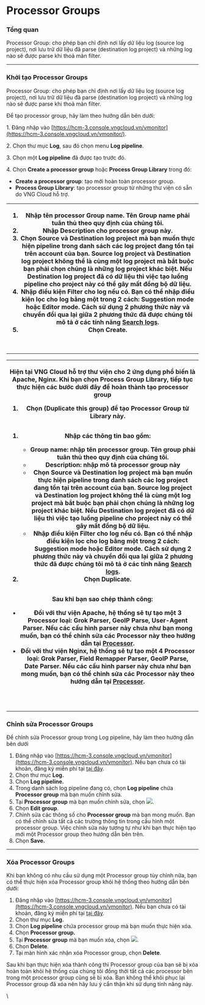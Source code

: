 # Processor Groups

### Tổng quan

Processor Group: cho phép bạn chỉ định nơi lấy dữ liệu log (source log project), nơi lưu trữ dữ liệu đã parse (destination log project) và những log nào sẽ được parse khi thoả mãn filter.&#x20;

***

### Khởi tạo Processor Groups

Processor Group: cho phép bạn chỉ định nơi lấy dữ liệu log (source log project), nơi lưu trữ dữ liệu đã parse (destination log project) và những log nào sẽ được parse khi thoả mãn filter.&#x20;

Để tạo processor group, hãy làm theo hướng dẫn bên dưới:

1\. Đăng nhập vào [https://hcm-3.console.vngcloud.vn/vmonitor](https://hcm-3.console.vngcloud.vn/vmonitor/).

2\. Chọn thư mục **Log**, sau đó chọn menu **Log pipeline**.

3\. Chọn một **Log pipeline** đã được tạo trước đó.

4\. Chọn **Create a processor group** hoặc **Process Group Library** trong đó:&#x20;

* **Create a processor group**: tạo mới hoàn toàn processor group.
* **Process Group Library**: tạo processor group từ những thư viện có sẵn do VNG Cloud hỗ trợ.

| <ol><li>Nhập tên processor <strong>Group name</strong>. Tên Group name phải tuân thủ theo quy định của chúng tôi.</li><li>Nhập <strong>Description</strong> cho processor group này.</li><li>Chọn <strong>Source</strong> và <strong>Destination log project</strong> mà bạn muốn thực hiện pipeline trong danh sách các log project đang tồn tại trên account của bạn. <strong>Source log project và Destination log project không thể là cùng một log project mà bắt buộc bạn phải chọn chúng là những log project khác biệt. Nếu Destination log project đã có dữ liệu thì việc tạo luồng pipeline cho project này có thể gây mất đồng bộ dữ liệu.</strong></li><li>Nhập điều kiện <strong>Filter</strong> cho log nếu có. Bạn có thể nhập điều kiện lọc cho log bằng một trong 2 cách: <strong>Suggestion mode</strong> hoặc <strong>Editor mode</strong>. Cách sử dụng 2 phương thức này và chuyển đổi qua lại giữa 2 phương thức đã được chúng tôi mô tả ở các tính năng <a href="../lam-viec-voi-log-search/search-logs.md">Search logs</a>.</li><li>Chọn <strong>Create.</strong></li></ol><p><img src="http://docs.vngcloud.vn/download/attachments/49650043/image2023-7-31_14-9-40.png?version=1&#x26;modificationDate=1690787381000&#x26;api=v2" alt=""></p> |
| ----------------------------------------------------------------------------------------------------------------------------------------------------------------------------------------------------------------------------------------------------------------------------------------------------------------------------------------------------------------------------------------------------------------------------------------------------------------------------------------------------------------------------------------------------------------------------------------------------------------------------------------------------------------------------------------------------------------------------------------------------------------------------------------------------------------------------------------------------------------------------------------------------------------------------------------------------------------------------------------------------------------------------------------------------------------------------------------------------------------------------------------------------------------------------------------------------------------------------------------------------------------------- |

***

| <p>Hiện tại VNG Cloud hỗ trợ thư viện cho 2 ứng dụng phổ biến là <strong>Apache, Nginx</strong>. Khi bạn chọn <strong>Process Group Library</strong>, tiếp tục thực hiện các bước dưới đây để hoàn thành tạo processor group</p><ol><li>Chọn <img src="http://docs.vngcloud.vn/download/thumbnails/49650043/image2023-3-27_9-48-38.png?version=1&#x26;modificationDate=1679885318000&#x26;api=v2" alt="">(<strong>Duplicate this group)</strong> để tạo Processor Group từ Library này.</li></ol><p><img src="http://docs.vngcloud.vn/download/attachments/49650043/image2023-8-2_15-6-24.png?version=1&#x26;modificationDate=1690963585000&#x26;api=v2" alt=""></p><ol><li><p>Nhập các thông tin bao gồm: </p><ul><li><strong>Group name</strong>: nhập tên processor group. Tên group phải tuân thủ theo quy định của chúng tôi.</li><li><strong>Description</strong>: nhập mô tả processor group này</li><li>Chọn <strong>Source</strong> và <strong>Destination log project</strong> mà bạn muốn thực hiện pipeline trong danh sách các log project đang tồn tại trên account của bạn. <strong>Source log project và Destination log project không thể là cùng một log project mà bắt buộc bạn phải chọn chúng là những log project khác biệt. Nếu Destination log project đã có dữ liệu thì việc tạo luồng pipeline cho project này có thể gây mất đồng bộ dữ liệu.</strong></li><li>Nhập điều kiện <strong>Filter</strong> cho log nếu có. Bạn có thể nhập điều kiện lọc cho log bằng một trong 2 cách: <strong>Suggestion mode</strong> hoặc <strong>Editor mode</strong>. Cách sử dụng 2 phương thức này và chuyển đổi qua lại giữa 2 phương thức đã được chúng tôi mô tả ở các tính năng <a href="../lam-viec-voi-log-search/search-logs.md">Search logs</a>.</li></ul></li><li>Chọn <strong>Duplicate</strong>.</li></ol><p><img src="http://docs.vngcloud.vn/download/attachments/49650043/image2023-8-2_15-2-28.png?version=1&#x26;modificationDate=1690963350000&#x26;api=v2" alt="" data-size="original"></p><p>Sau khi bạn sao chép thành công:</p><ul><li>Đối với thư viện <strong>Apache</strong>, hệ thống sẽ tự tạo một <strong>3 Processor</strong> loại: <strong>Grok Parser, GeoIP Parse, User-Agent Parser</strong>. Nếu các cấu hình parser này chưa như bạn mong muốn, bạn có thể chỉnh sửa các <strong>Processor</strong> này theo hướng dẫn tại <a href="processor/">Processor</a>.</li><li>Đối với thư viện <strong>Nginx</strong>, hệ thống sẽ tự tạo một <strong>4 Processor</strong> loại: <strong>Grok Parser, Field Remapper Parser, GeoIP Parse, Date Parser</strong>. Nếu các cấu hình parser này chưa như bạn mong muốn, bạn có thể chỉnh sửa các <strong>Processor</strong> này theo hướng dẫn tại <a href="processor/">Processor</a>.</li></ul><p><img src="http://docs.vngcloud.vn/download/attachments/49650043/image2023-8-2_15-8-35.png?version=1&#x26;modificationDate=1690963717000&#x26;api=v2" alt="" data-size="original"></p><p><img src="http://docs.vngcloud.vn/download/attachments/49650043/image2023-8-2_15-9-10.png?version=1&#x26;modificationDate=1690963751000&#x26;api=v2" alt="" data-size="original"></p> |
| --------------------------------------------------------------------------------------------------------------------------------------------------------------------------------------------------------------------------------------------------------------------------------------------------------------------------------------------------------------------------------------------------------------------------------------------------------------------------------------------------------------------------------------------------------------------------------------------------------------------------------------------------------------------------------------------------------------------------------------------------------------------------------------------------------------------------------------------------------------------------------------------------------------------------------------------------------------------------------------------------------------------------------------------------------------------------------------------------------------------------------------------------------------------------------------------------------------------------------------------------------------------------------------------------------------------------------------------------------------------------------------------------------------------------------------------------------------------------------------------------------------------------------------------------------------------------------------------------------------------------------------------------------------------------------------------------------------------------------------------------------------------------------------------------------------------------------------------------------------------------------------------------------------------------------------------------------------------------------------------------------------------------------------------------------------------------------------------------------------------------------------------------------------------------------------------------------------------------------------------------------------------------------------------------------------------------------------------------------------------------------------------------------------------------------------------------------------------------------------------------------------------------------------------------------------------------------------------------------------------------------------------------------------------------------------------------------------------------------------------------------------------------------------------------------------------------------------------------------------------------------------------------------------------------------------------------------------------------------------------------------------------------------------------------------------------------------------------------------------------------------------------------------------------- |

***

### Chỉnh sửa Processor Groups

Để chỉnh sửa Processor group trong Log pipeline, hãy làm theo hướng dẫn bên dưới

1. Đăng nhập vào [https://hcm-3.console.vngcloud.vn/vmonitor](https://hcm-3.console.vngcloud.vn/vmonitor). Nếu bạn chưa có tài khoản, đăng ký miễn phí tại [tại đây](https://register.vngcloud.vn/signup).
2. Chọn thư mục **Log.**
3. Chọn **Log pipeline.**
4. Trong danh sách log pipeline đang có, chọn **Log pipeline** chứa **Processor group** mà bạn muốn chỉnh sửa.
5. Tại **Processor group** mà bạn muốn chỉnh sửa, chọn ![](http://docs.vngcloud.vn/download/thumbnails/49650043/image2023-5-8\_10-2-24.png?version=1\&modificationDate=1690787355000\&api=v2).&#x20;
6. Chọn **Edit group**.
7. Chỉnh sửa các thông số cho **Processor group** mà bạn mong muốn. Bạn có thể chỉnh sửa tất cả các trường thông tin trong cấu hình một processor group. Việc chỉnh sửa này tương tự như khi bạn thực hiện tạo mới một Processor group theo hướng dẫn bên trên.
8. Chọn **Save.**

***

### Xóa Processor Groups

Khi bạn không có nhu cầu sử dụng một Processor group tùy chỉnh nữa, bạn có thể thực hiện xóa Processor group khỏi hệ thống theo hướng dẫn bên dưới:&#x20;

1. Đăng nhập vào [https://hcm-3.console.vngcloud.vn/vmonitor](https://hcm-3.console.vngcloud.vn/vmonitor). Nếu bạn chưa có tài khoản, đăng ký miễn phí tại [tại đây](https://register.vngcloud.vn/signup).
2. Chọn thư mục **Log.**
3. Chọn **Log pipeline** chứa processor group mà bạn muốn thực hiện xóa.
4. Chọn **Processor group.**
5. Tại **Processor group** mà bạn muốn xóa, chọn ![](http://docs.vngcloud.vn/download/thumbnails/49650043/image2023-4-19\_15-31-39.png?version=1\&modificationDate=1690787655000\&api=v2).
6. Chọn **Delete**.
7. Tại màn hình xác nhận xóa Processor group, chọn **Delete**.

Sau khi bạn thực hiện xóa thành công thì Processor group của bạn sẽ bị xóa hoàn toàn khỏi hệ thống của chúng tôi đồng thời tất cả các processor bên trong một processor group cũng sẽ bị xóa. Bạn không thể khôi phục lại Processor group đã xóa nên hãy lưu ý cẩn thận khi sử dụng tính năng này.&#x20;

\

